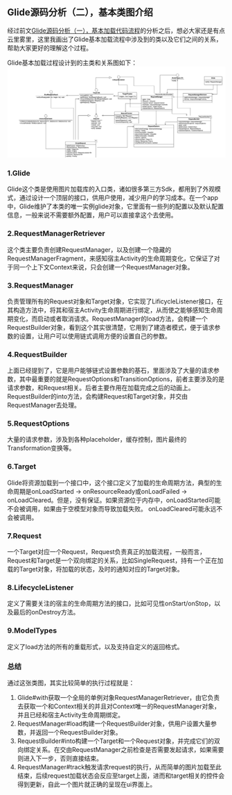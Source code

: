 ## Glide源码分析（二），基本类图介绍

经过前文[Glide源码分析（一），基本加载代码流程](Glide01.md)的分析之后，想必大家还是有点云里雾里，这里我画出了Glide基本加载流程中涉及到的类以及它们之间的关系，帮助大家更好的理解这个过程。  

Glide基本加载过程设计到的主类和关系图如下：
![image](../img/diagrams_glide_basic.png)

### 1.Glide
Glide这个类是使用图片加载库的入口类，诸如很多第三方Sdk，都用到了外观模式，通过设计一个顶层的接口，供用户使用，减少用户的学习成本。在一个app中，Glide维护了本类的唯一实例glide对象，它里面有一些列的配置以及默认配置信息，一般来说不需要额外配置，用户可以直接拿这个去使用。

### 2.RequestManagerRetriever
这个类主要负责创建RequestManager，以及创建一个隐藏的RequestManagerFragment，来感知宿主Activity的生命周期变化，它保证了对于同一个上下文Context来说，只会创建一个RequestManager对象。

### 3.RequestManager
负责管理所有的Request对象和Target对象，它实现了LificycleListener接口，在其构造方法中，将其和宿主Activity生命周期进行绑定，从而使之能够感知生命周期变化，而启动或者取消请求。RequestManager的load方法，会构建一个RequestBuilder对象，看到这个其实很清楚，它用到了建造者模式，便于请求参数的设置，让用户可以使用链式调用方便的设置自己的参数。

### 4.RequestBuilder
上面已经提到了，它是用户能够链式设置参数的基石，里面涉及了大量的请求参数，其中最重要的就是RequestOptions和TransitionOptions，前者主要涉及的是请求参数，和Request相关。后者主要作用在加载完成之后的动画上。RequestBuilder的into方法，会构建Request和Target对象，并交由RequestManager去处理。

### 5.RequestOptions
大量的请求参数，涉及到各种placeholder，缓存控制，图片最终的Transformation变换等。
### 6.Target
Glide将资源加载到一个接口中，这个接口定义了加载的生命周期方法，典型的生命周期是onLoadStarted -> onResourceReady或onLoadFailed -> onLoadCleared。但是，没有保证。如果资源位于内存中，onLoadStarted可能不会被调用，如果由于空模型对象而导致加载失败。 onLoadCleared可能永远不会被调用。
### 7.Request
一个Target对应一个Request，Request负责真正的加载流程，一般而言，Request和Target是一个双向绑定的关系，比如SingleRequest，持有一个正在加载的Target对象，将加载的状态，及时的通知对应的Target对象。
### 8.LifecycleListener
定义了需要关注的宿主的生命周期方法的接口，比如可见性onStart/onStop，以及最后的onDestroy方法。
### 9.ModelTypes
定义了load方法的所有的重载形式，以及支持自定义的返回格式。

### 总结
通过这张类图，其实比较简单的执行过程就是：  

1. Glide#with获取一个全局的单例对象RequestManagerRetriever，由它负责去获取一个和Context相关的并且对Context唯一的RequestManager对象，并且已经和宿主Activity生命周期绑定。  
2. RequestManager#load构建一个RequestBuilder对象，供用户设置大量参数，并返回一个RequestBuilder对象。
3. RequestBuilder#into构建一个Target和一个Request对象，并完成它们的双向绑定关系。在交由RequestManager之前检查是否需要发起请求，如果需要则进入下一步，否则直接结束。
4. RequestManager#track触发请求request的执行，从而简单的图片加载至此结束，后续request加载状态会反应至target上面，进而和target相关的控件会得到更新，自此一个图片就正确的呈现在ui界面上。